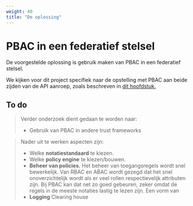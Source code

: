 ```yaml
---
weight: 40
title: "De oplossing"
---
```


# PBAC in een federatief stelsel

De voorgestelde oplossing is gebruik maken van PBAC in een federatief stelsel.

We kijken voor dit project specifiek naar de opstelling met PBAC aan beide zijden van de API aanroep,
zoals beschreven in [dit hoofdstuk.](https://federatief.datastelsel.nl/kennisbank/pbac/#hoe-werkt-pbac-over-verschillende-organisaties-in-een-federatief-datastelsel)

## To do
> Verder onderzoek dient gedaan te worden naar:
> - Gebruik van PBAC in andere trust frameworks

> Nader uit te werken aspecten zijn:
> - Welke **notatiestandaard** te kiezen.
> - Welke **policy engine** te kiezen/bouwen.
> - **Beheer van policies.** Het beheer van toegangsregels wordt snel bewerkelijk. Van RBAC en ABAC wordt gezegd dat het snel onoverzichtelijk
wordt als er veel rollen respectievelijk attributen zijn. Bij PBAC kan dat net zo goed gebeuren, zeker omdat de regels
in de meeste notaties lastig te lezen zijn. Een vorm van 
> - **Logging** Clearing house
